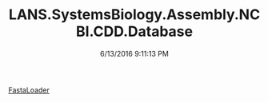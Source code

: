 ﻿---
title: LANS.SystemsBiology.Assembly.NCBI.CDD.Database
date: 6/13/2016 9:11:13 PM
---

[FastaLoader](T-LANS.SystemsBiology.Assembly.NCBI.CDD.Database.FastaLoader.html)
